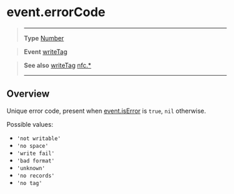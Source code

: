 # event.errorCode

> --------------------- ------------------------------------------------------------------------------------------
> __Type__              [Number](https://docs.coronalabs.com/api/type/Number.html)

> __Event__             [writeTag](/plugin/nfc/event/writeTag/)

> __See also__          [writeTag](/plugin/nfc/event/writeTag/)
>						[nfc.*](/plugin/nfc/)
> --------------------- ------------------------------------------------------------------------------------------

## Overview

Unique error code, present when [event.isError](/plugin/nfc/event/writeTag/isError) is `true`, `nil` otherwise.

Possible values:

- `'not writable'`
- `'no space'`
- `'write fail'`
- `'bad format'`
- `'unknown'`
- `'no records'`
- `'no tag'`